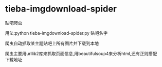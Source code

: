 # tieba-imgdownload-spider
贴吧爬虫

用法:python tieba-imgdownload-spider.py 贴吧名字

爬虫自动抓取某主题贴吧上所有图片并下载到本地

爬虫主要用urllib2库来抓取页面信息,用beautifulsoup4来分析html,还有正则搭配下载地址

